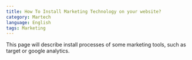 ```yaml
---
title: How To Install Marketing Technology on your website?
category: Martech
language: English
tags: Marketing
---
```


This page will describe install processes of some marketing tools, such as target or google analytics. 